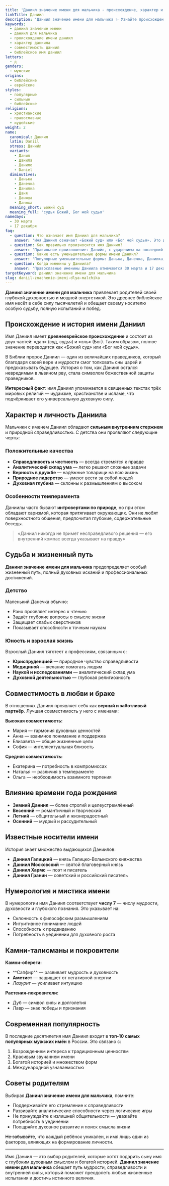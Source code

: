 ```yaml
---
title: 'Даниил значение имени для мальчика - происхождение, характер и судьба'
linkTitle: Даниил
description: 'Даниил значение имени для мальчика ✨ Узнайте происхождение, характер, совместимость и тайны древнего библейского имени. Полный гид для родителей.'
keywords:
  - даниил значение имени
  - даниил для мальчика
  - происхождение имени даниил
  - характер даниила
  - совместимость даниил
  - библейское имя даниил
letters:
  - д
genders:
  - мужские
origins:
  - библейские
  - еврейские
styles:
  - популярные
  - сильные
  - библейские
religions:
  - христианские
  - православные
  - иудейские
weight: 2
name:
  canonical: Даниил
  latin: Daniil
  stress: Дании́л
  variants:
    - Данил
    - Данила
    - Данило
    - Daniel
  diminutives:
    - Данька
    - Данечка
    - Данилка
    - Даня
    - Данюша
    - Данюха
  meaning_short: Божий суд
  meaning_full: 'судья Божий, Бог мой судья'
namedays:
  - 30 марта
  - 17 декабря
faq:
  - question: Что означает имя Даниил для мальчика?
    answer: 'Имя Даниил означает «Божий суд» или «Бог мой судья». Это древнее библейское имя символизирует справедливость, мудрость и божественную защиту.'
  - question: Как правильно произносится имя Даниил?
    answer: 'Правильное произношение: Дании́л, с ударением на последний слог. В разговорной речи часто используется сокращённая форма Данил.'
  - question: Какие есть уменьшительные формы имени Даниил?
    answer: 'Популярные уменьшительные формы: Данька, Данечка, Данилка, Даня, Данюша. Каждая форма подчёркивает разные оттенки характера ребёнка.'
  - question: Когда именины у Даниила?
    answer: 'Православные именины Даниила отмечаются 30 марта и 17 декабря, в дни памяти святого пророка Даниила.'
targetKeyword: даниил значение имени для мальчика
slug: daniil-znachenie-imeni-dlya-malchika
---
```


**Даниил значение имени для мальчика** привлекает родителей своей глубокой духовностью и мощной энергетикой. Это древнее библейское имя несёт в себе силу тысячелетий и обещает своему носителю особую судьбу, полную испытаний и побед.

## Происхождение и история имени Даниил

Имя Даниил имеет **древнееврейское происхождение** и состоит из двух частей: «дан» (суд, судья) и «эль» (Бог). Таким образом, полное значение переводится как «Божий суд» или «Бог мой судья».

В Библии пророк Даниил — один из величайших праведников, который благодаря своей вере и мудрости смог толковать сны царей и предсказывать будущее. История о том, как Даниил остался невредимым в львином рву, стала символом божественной защиты праведников.

**Интересный факт**: имя Даниил упоминается в священных текстах трёх мировых религий — иудаизме, христианстве и исламе, что подчёркивает его универсальную духовную силу.

## Характер и личность Даниила

Мальчики с именем Даниил обладают **сильным внутренним стержнем** и природной справедливостью. С детства они проявляют следующие черты:

### Положительные качества

- **Справедливость и честность** — всегда стремятся к правде
- **Аналитический склад ума** — легко решают сложные задачи
- **Верность в дружбе** — надёжные товарищи на всю жизнь
- **Природное лидерство** — умеют вести за собой людей
- **Духовная глубина** — склонны к размышлениям о высоком

### Особенности темперамента

Даниилы часто бывают **интровертами по природе**, но при этом обладают харизмой, которая притягивает окружающих. Они не любят поверхностного общения, предпочитая глубокие, содержательные беседы.

> «Даниил никогда не примет несправедливого решения — его внутренний компас всегда указывает на правду»

## Судьба и жизненный путь

**Даниил значение имени для мальчика** предопределяет особый жизненный путь, полный духовных исканий и профессиональных достижений.

### Детство

Маленький Данечка обычно:

- Рано проявляет интерес к чтению
- Задаёт глубокие вопросы о смысле жизни
- Защищает слабых сверстников
- Показывает способности к точным наукам

### Юность и взрослая жизнь

Взрослый Даниил тяготеет к профессиям, связанным с:

- **Юриспруденцией** — природное чувство справедливости
- **Медициной** — желание помогать людям
- **Наукой и исследованиями** — аналитический склад ума
- **Духовной деятельностью** — глубокая религиозность

## Совместимость в любви и браке

В отношениях Даниил проявляет себя как **верный и заботливый партнёр**. Лучшая совместимость у него с именами:

**Высокая совместимость:**

- Мария — гармония духовных ценностей
- Анна — взаимное понимание и поддержка
- Елизавета — общие жизненные цели
- София — интеллектуальная близость

**Средняя совместимость:**

- Екатерина — потребность в компромиссах
- Наталья — различия в темпераменте
- Ольга — необходимость взаимного терпения

## Влияние времени года рождения

- **Зимний Даниил** — более строгий и целеустремлённый
- **Весенний** — романтичный и творческий
- **Летний** — общительный и жизнерадостный
- **Осенний** — мудрый и рассудительный

## Известные носители имени

История знает множество выдающихся Даниилов:

- **Даниил Галицкий** — князь Галицко-Волынского княжества
- **Даниил Московский** — святой благоверный князь
- **Даниил Хармс** — поэт и писатель
- **Даниил Гранин** — советский и российский писатель

## Нумерология и мистика имени

В нумерологии имя Даниил соответствует **числу 7** — числу мудрости, духовности и глубокого познания. Это указывает на:

- Склонность к философским размышлениям
- Интуитивное понимание людей
- Способность к предвидению
- Потребность в уединении для духовного роста

## Камни-талисманы и покровители

**Камни-обереги:**

- ^^Сапфир^^ — развивает мудрость и духовность
- **Аметист** — защищает от негативной энергии
- _Лазурит_ — усиливает интуицию

**Растения-покровители:**

- Дуб — символ силы и долголетия
- Лавр — знак победы и признания

## Современная популярность

В последние десятилетия имя Даниил входит в **топ-10 самых популярных мужских имён** в России. Это связано с:

1. Возрождением интереса к традиционным ценностям
2. Красивым звучанием имени
3. Богатой историей и множеством форм
4. Международной узнаваемостью

## Советы родителям

Выбирая **Даниил значение имени для мальчика**, помните:

- Поддерживайте его стремление к справедливости
- Развивайте аналитические способности через логические игры
- Не принуждайте к излишней общительности — уважайте потребность в уединении
- Поощряйте духовное развитие и поиск смысла жизни

~~Не забывайте~~, что каждый ребёнок уникален, и имя лишь один из факторов, влияющих на формирование личности.

---

Имя Даниил — это выбор родителей, которые хотят подарить сыну имя с глубоким духовным смыслом и богатой историей. **Даниил значение имени для мальчика** обещает путь мудрости, справедливости и внутренней силы, который поможет преодолеть любые жизненные испытания и достичь истинного величия.

